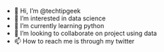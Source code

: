- 👋 Hi, I’m @techtipgeek
- 👀 I’m interested in data science
- 🌱 I’m currently learning python
- 💞️ I’m looking to collaborate on project using data
- 📫 How to reach me is through my twitter

<!---
techtipgeek/techtipgeek is a ✨ special ✨ repository because its `README.md` (this file) appears on your GitHub profile.
You can click the Preview link to take a look at your changes.
--->
